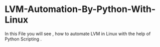 # LVM-Automation-By-Python-With-Linux
In this File you will see , how to automate LVM in Linux with the help of Python Scripting .
